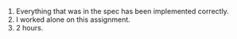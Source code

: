 1. Everything that was in the spec has been implemented 
correctly.
2. I worked alone on this assignment.
3. 2 hours.
